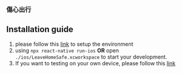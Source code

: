 ### 傷心出行

## Installation guide

1. please follow this [link](https://reactnative.dev/docs/environment-setup) to setup the environment
2. using `npx react-native run-ios` **OR** open `./ios/LeaveHomeSafe.xcworkspace` to start your development.
3. If you want to testing on your own device, please follow this [link](https://reactnative.dev/docs/running-on-device)